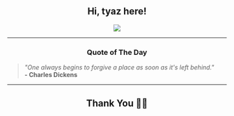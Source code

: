 <h2 align="center"> Hi, tyaz here!</h2>

<p align="center">
<a href="https://github.com/tyazx" alt="github streak"><img src="https://dvst-streak.herokuapp.com/?user=tyazx&theme=tokyonight&fire=DD472C"></a>
</p>

<hr>
<h3 align="center">Quote of The Day</h3>
<p align="center">
<blockquote>
<i>"One always begins to forgive a place as soon as it's left behind."</i>
<br>
<b>- Charles Dickens</b>
</blockquote>
</p>


<hr>
<h2 align="center">Thank You 🙏🏼</h2>
